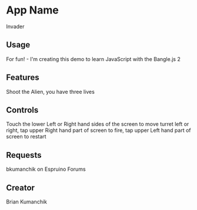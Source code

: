 # App Name

Invader 

## Usage

For fun! - I'm creating this demo to learn JavaScript with the Bangle.js 2

## Features

Shoot the Alien, you have three lives

## Controls

Touch the lower Left or Right hand sides of the screen to move turret left or right, tap upper Right hand part of screen to fire, tap upper Left hand part of screen to restart

## Requests

bkumanchik on Espruino Forums

## Creator

Brian Kumanchik
